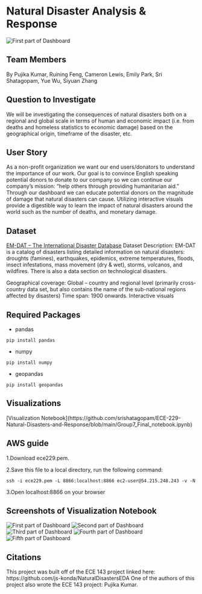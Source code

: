 <h1>Natural Disaster Analysis & Response</h1>

![First part of Dashboard](image/Visualization_Header.png)


<h2>Team Members</h2>

By Pujika Kumar, Ruining Feng, Cameron Lewis, Emily Park, Sri Shatagopam, Yue Wu, Siyuan Zhang


<h2>Question to Investigate</h2>

We will be investigating the consequences of natural disasters both on a regional and global scale in terms of human and economic impact (i.e. from deaths and homeless statistics to economic damage) based on the geographical origin, timeframe of the disaster, etc.


<h2>User Story</h2>

As a non-profit organization we want our end users/donators to understand the importance of our work. Our goal is to convince English speaking potential donors to donate to our company so we can continue our company’s mission: “help others through providing humanitarian aid.” 
Through our dashboard we can educate potential donors on the magnitude of damage that natural disasters can cause. Utilizing interactive visuals provide a digestible way to learn the impact of natural disasters around the world such as the number of deaths, and monetary damage.


<h2>Dataset</h2>

<a href="https://www.emdat.be/">EM-DAT – The International Disaster Database<a>
Dataset Description: EM-DAT is a catalog of disasters listing detailed information on natural disasters: droughts (famines), earthquakes, epidemics, extreme temperatures, floods, insect infestations, mass movement (dry & wet), storms, volcanos, and wildfires. There is also a data section on technological disasters.


Geographical coverage: Global – country and regional level (primarily cross-country data set, but also contains the name of the sub-national regions affected by disasters)
Time span: 1900 onwards.
Interactive visuals 

<h2>Required Packages</h2>

* pandas

```
pip install pandas
```

* numpy

```
pip install numpy
```

* geopandas

```
pip install geopandas
```


<h2> Visualizations</h2>
[Visualization Notebook](https://github.com/srishatagopam/ECE-229-Natural-Disasters-and-Response/blob/main/Group7_Final_notebook.ipynb)

<h2> AWS guide </h2>

1.Download ece229.pem.

2.Save this file to a local directory, run the following command:

```
ssh -i ece229.pem -L 8866:localhost:8866 ec2-user@54.215.248.243 -v -N
```


3.Open localhost:8866 on your browser

<h2> Screenshots of Visualization Notebook</h2>

![First part of Dashboard](image/Visualization_Header.png)
![Second part of Dashboard](image/Disaster_distribution.png)
![Third part of Dashboard](image/Time_analysis_disasters.png)
![Fourth part of Dashboard](image/CPI_prediction.png)
![Fifth part of Dashboard](image/earthquake_prediction.png)


<h2>Citations</h2>
This project was built off of the ECE 143 project linked here: https://github.com/js-konda/NaturalDisastersEDA
One of the authors of this project also wrote the ECE 143 project: Pujika Kumar.